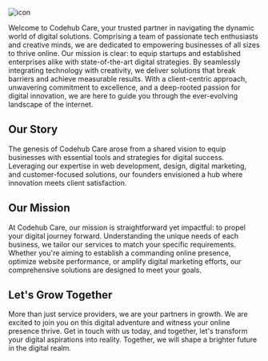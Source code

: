 ![icon](https://github.com/user-attachments/assets/85a81cc4-f9e3-45c0-b2ba-a2093ba9ac24)


Welcome to Codehub Care, your trusted partner in navigating the dynamic world of digital solutions. Comprising a team of passionate tech enthusiasts and creative minds, we are dedicated to empowering businesses of all sizes to thrive online. Our mission is clear: to equip startups and established enterprises alike with state-of-the-art digital strategies. By seamlessly integrating technology with creativity, we deliver solutions that break barriers and achieve measurable results. With a client-centric approach, unwavering commitment to excellence, and a deep-rooted passion for digital innovation, we are here to guide you through the ever-evolving landscape of the internet.

## Our Story
The genesis of Codehub Care arose from a shared vision to equip businesses with essential tools and strategies for digital success. Leveraging our expertise in web development, design, digital marketing, and customer-focused solutions, our founders envisioned a hub where innovation meets client satisfaction.

## Our Mission
At Codehub Care, our mission is straightforward yet impactful: to propel your digital journey forward. Understanding the unique needs of each business, we tailor our services to match your specific requirements. Whether you're aiming to establish a commanding online presence, optimize website performance, or amplify digital marketing efforts, our comprehensive solutions are designed to meet your goals.

## Let's Grow Together
More than just service providers, we are your partners in growth. We are excited to join you on this digital adventure and witness your online presence thrive. Get in touch with us today, and together, let's transform your digital aspirations into reality. Together, we will shape a brighter future in the digital realm.

